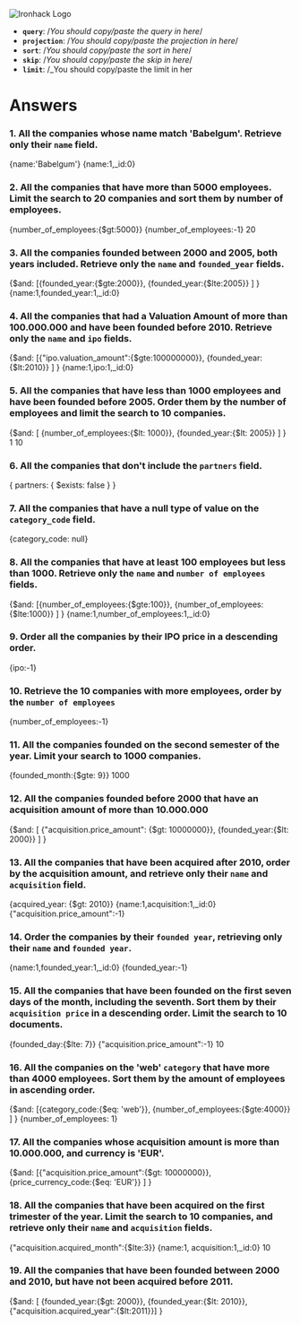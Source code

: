 ![Ironhack Logo](https://i.imgur.com/1QgrNNw.png)
- **`query`**: /_You should copy/paste the query in here_/
- **`projection`**: /_You should copy/paste the projection in here_/
- **`sort`**: /_You should copy/paste the sort in here_/
- **`skip`**: /_You should copy/paste the skip in here_/
- **`limit`**: /_You should copy/paste the limit in her
# Answers

### 1. All the companies whose name match 'Babelgum'. Retrieve only their `name` field.

{name:'Babelgum'}
{name:1,_id:0}

### 2. All the companies that have more than 5000 employees. Limit the search to 20 companies and sort them by **number of employees**.

{number_of_employees:{$gt:5000}}
{number_of_employees:-1}
20

### 3. All the companies founded between 2000 and 2005, both years included. Retrieve only the `name` and `founded_year` fields.

{$and: [{founded_year:{$gte:2000}}, {founded_year:{$lte:2005}} ] }
{name:1,founded_year:1,_id:0}

### 4. All the companies that had a Valuation Amount of more than 100.000.000 and have been founded before 2010. Retrieve only the `name` and `ipo` fields.

{$and: [{"ipo.valuation_amount":{$gte:100000000}}, {founded_year:{$lt:2010}} ] }
{name:1,ipo:1,_id:0}

### 5. All the companies that have less than 1000 employees and have been founded before 2005. Order them by the number of employees and limit the search to 10 companies.

{$and: [ {number_of_employees:{$lt: 1000}}, {founded_year:{$lt: 2005}} ] }
1
10

### 6. All the companies that don't include the `partners` field.

{ partners: { $exists: false } }


### 7. All the companies that have a null type of value on the `category_code` field.

{category_code: null}

### 8. All the companies that have at least 100 employees but less than 1000. Retrieve only the `name` and `number of employees` fields.

{$and: [{number_of_employees:{$gte:100}}, {number_of_employees:{$lte:1000}} ] }
{name:1,number_of_employees:1,_id:0}

### 9. Order all the companies by their IPO price in a descending order.

{ipo:-1}

### 10. Retrieve the 10 companies with more employees, order by the `number of employees`

{number_of_employees:-1}

### 11. All the companies founded on the second semester of the year. Limit your search to 1000 companies.

{founded_month:{$gte: 9}}
1000

### 12. All the companies founded before 2000 that have an acquisition amount of more than 10.000.000

{$and: [ {"acquisition.price_amount": {$gt: 10000000}}, {founded_year:{$lt: 2000}} ] }

### 13. All the companies that have been acquired after 2010, order by the acquisition amount, and retrieve only their `name` and `acquisition` field.

{acquired_year: {$gt: 2010}} 
{name:1,acquisition:1,_id:0}
{"acquisition.price_amount":-1}

### 14. Order the companies by their `founded year`, retrieving only their `name` and `founded year`.

{name:1,founded_year:1,_id:0}
{founded_year:-1}

### 15. All the companies that have been founded on the first seven days of the month, including the seventh. Sort them by their `acquisition price` in a descending order. Limit the search to 10 documents.

{founded_day:{$lte: 7}}
{"acquisition.price_amount":-1}
10

### 16. All the companies on the 'web' `category` that have more than 4000 employees. Sort them by the amount of employees in ascending order.

{$and: [{category_code:{$eq: 'web'}}, {number_of_employees:{$gte:4000}} ] }
{number_of_employees: 1}

### 17. All the companies whose acquisition amount is more than 10.000.000, and currency is 'EUR'.

{$and: [{"acquisition.price_amount":{$gt: 10000000}}, {price_currency_code:{$eq: 'EUR'}} ] }

### 18. All the companies that have been acquired on the first trimester of the year. Limit the search to 10 companies, and retrieve only their `name` and `acquisition` fields.

{"acquisition.acquired_month":{$lte:3}}
{name:1, acquisition:1,_id:0}
10

### 19. All the companies that have been founded between 2000 and 2010, but have not been acquired before 2011.

{$and: [ {founded_year:{$gt: 2000}}, {founded_year:{$lt: 2010}},{"acquisition.acquired_year":{$lt:2011}}]  }


